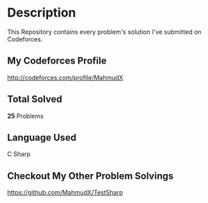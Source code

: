 # Description

This Repository contains every problem's solution I've submitted on Codeforces.

## My Codeforces Profile

<http://codeforces.com/profile/MahmudX>

## Total Solved

**25** Problems

## Language Used

C Sharp

## Checkout My Other Problem Solvings

https://github.com/MahmudX/TestSharp
